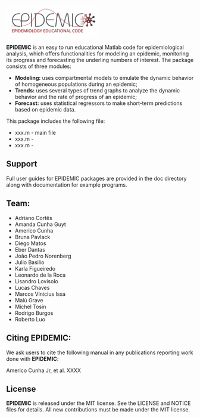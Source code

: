 <img src="logo/EPIDEMIC_Logo.png" width="50%">

**EPIDEMIC** is an easy to run educational Matlab code for epidemiological analysis, which offers functionalities for modeling an epidemic, monitoring its progress and forecasting the underling numbers of interest. The package consists of three modules: 
- **Modeling:** uses compartmental models to emulate the dynamic behavior of homogeneous populations during an epidemic;
- **Trends:** uses several types of trend graphs to analyze the dynamic behavior and the rate of progress of an epidemic;
- **Forecast:** uses statistical regressors to make short-term predictions based on epidemic data.


This package includes the following file:

- xxx.m - main file 
- xxx.m - 
- xxx.m - 

## Support

Full user guides for EPIDEMIC packages are provided in the doc directory along with documentation for example programs.

## Team:

- Adriano Cortês
- Amanda Cunha Guyt
- Americo Cunha
- Bruna Pavlack
- Diego Matos
- Eber Dantas
- João Pedro Norenberg
- Julio Basilio
- Karla Figueiredo
- Leonardo de la Roca
- Lisandro Lovisolo
- Lucas Chaves
- Marcos Vinicius Issa
- Malú Grave
- Michel Tosin
- Rodrigo Burgos
- Roberto Luo

## Citing EPIDEMIC:

We ask users to cite the following manual in any publications reporting work done with **EPIDEMIC**:

Americo Cunha Jr, et al. XXXX

## License

**EPIDEMIC** is released under the MIT license. See the LICENSE and NOTICE files for details. All new contributions must be made under the MIT license.
